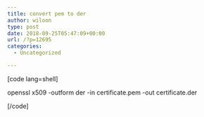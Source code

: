 ```yaml
---
title: convert pem to der
author: wiloon
type: post
date: 2018-09-25T05:47:09+00:00
url: /?p=12695
categories:
  - Uncategorized

---
```

[code lang=shell]
  
openssl x509 -outform der -in certificate.pem -out certificate.der
  
[/code]